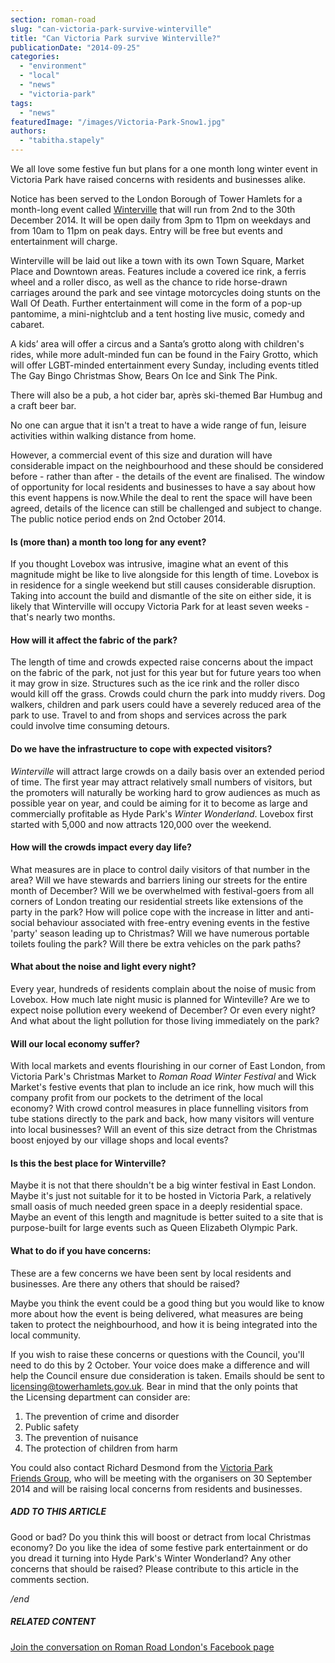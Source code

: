 ```yaml
---
section: roman-road
slug: "can-victoria-park-survive-winterville"
title: "Can Victoria Park survive Winterville?"
publicationDate: "2014-09-25"
categories: 
  - "environment"
  - "local"
  - "news"
  - "victoria-park"
tags: 
  - "news"
featuredImage: "/images/Victoria-Park-Snow1.jpg"
authors: 
  - "tabitha.stapely"
---
```


We all love some festive fun but plans for a one month long winter event in Victoria Park have raised concerns with residents and businesses alike.

Notice has been served to the London Borough of Tower Hamlets for a month-long event called [Winterville](https://winterville.co.uk/ "Winterville website") that will run from 2nd to the 30th December 2014. It will be open daily from 3pm to 11pm on weekdays and from 10am to 11pm on peak days. Entry will be free but events and entertainment will charge.

Winterville will be laid out like a town with its own Town Square, Market Place and Downtown areas. Features include a covered ice rink, a ferris wheel and a roller disco, as well as the chance to ride horse-drawn carriages around the park and see vintage motorcycles doing stunts on the Wall Of Death. Further entertainment will come in the form of a pop-up pantomime, a mini-nightclub and a tent hosting live music, comedy and cabaret.

A kids’ area will offer a circus and a Santa’s grotto along with children's rides, while more adult-minded fun can be found in the Fairy Grotto, which will offer LGBT-minded entertainment every Sunday, including events titled The Gay Bingo Christmas Show, Bears On Ice and Sink The Pink.

There will also be a pub, a hot cider bar, après ski-themed Bar Humbug and a craft beer bar.

No one can argue that it isn't a treat to have a wide range of fun, leisure activities within walking distance from home.

However, a commercial event of this size and duration will have considerable impact on the neighbourhood and these should be considered before - rather than after - the details of the event are finalised. The window of opportunity for local residents and businesses to have a say about how this event happens is now.While the deal to rent the space will have been agreed, details of the licence can still be challenged and subject to change. The public notice period ends on 2nd October 2014.

#### **Is (more than) a month too long for any event?**

If you thought Lovebox was intrusive, imagine what an event of this magnitude might be like to live alongside for this length of time. Lovebox is in residence for a single weekend but still causes considerable disruption. Taking into account the build and dismantle of the site on either side, it is likely that Winterville will occupy Victoria Park for at least seven weeks - that's nearly two months.

#### **How will it affect the fabric of the park?**

The length of time and crowds expected raise concerns about the impact on the fabric of the park, not just for this year but for future years too when it may grow in size. Structures such as the ice rink and the roller disco would kill off the grass. Crowds could churn the park into muddy rivers. Dog walkers, children and park users could have a severely reduced area of the park to use. Travel to and from shops and services across the park could involve time consuming detours.

#### **Do we have the infrastructure to cope with expected visitors?**

_Winterville_ will attract large crowds on a daily basis over an extended period of time. The first year may attract relatively small numbers of visitors, but the promoters will naturally be working hard to grow audiences as much as possible year on year, and could be aiming for it to become as large and commercially profitable as Hyde Park's _Winter Wonderland_. Lovebox first started with 5,000 and now attracts 120,000 over the weekend.

#### **How will the crowds impact every day life?**

What measures are in place to control daily visitors of that number in the area? Will we have stewards and barriers lining our streets for the entire month of December? Will we be overwhelmed with festival-goers from all corners of London treating our residential streets like extensions of the party in the park? How will police cope with the increase in litter and anti-social behaviour associated with free-entry evening events in the festive 'party' season leading up to Christmas? Will we have numerous portable toilets fouling the park? Will there be extra vehicles on the park paths?

#### **What about the noise and light every night?**

Every year, hundreds of residents complain about the noise of music from Lovebox. How much late night music is planned for Winteville? Are we to expect noise pollution every weekend of December? Or even every night? And what about the light pollution for those living immediately on the park?

#### **Will our local economy suffer?**

With local markets and events flourishing in our corner of East London, from Victoria Park's Christmas Market to _Roman Road Winter Festival_ and Wick Market's festive events that plan to include an ice rink, how much will this company profit from our pockets to the detriment of the local economy? With crowd control measures in place funnelling visitors from tube stations directly to the park and back, how many visitors will venture into local businesses? Will an event of this size detract from the Christmas boost enjoyed by our village shops and local events?

#### **Is this the best place for Winterville?**

Maybe it is not that there shouldn't be a big winter festival in East London. Maybe it's just not suitable for it to be hosted in Victoria Park, a relatively small oasis of much needed green space in a deeply residential space. Maybe an event of this length and magnitude is better suited to a site that is purpose-built for large events such as Queen Elizabeth Olympic Park.

#### **What to do if you have concerns:**

These are a few concerns we have been sent by local residents and businesses. Are there any others that should be raised?

Maybe you think the event could be a good thing but you would like to know more about how the event is being delivered, what measures are being taken to protect the neighbourhood, and how it is being integrated into the local community.

If you wish to raise these concerns or questions with the Council, you'll need to do this by 2 October. Your voice does make a difference and will help the Council ensure due consideration is taken. Emails should be sent to licensing@towerhamlets.gov.uk. Bear in mind that the only points that the Licensing department can consider are:

1. The prevention of crime and disorder
2. Public safety
3. The prevention of nuisance
4. The protection of children from harm

You could also contact Richard Desmond from the [Victoria Park Friends Group](https://www.facebook.com/groups/victoriaparkfriends "Victoria Park Friends Facebook page"), who will be meeting with the organisers on 30 September 2014 and will be raising local concerns from residents and businesses.

##### **ADD TO THIS ARTICLE**

Good or bad? Do you think this will boost or detract from local Christmas economy? Do you like the idea of some festive park entertainment or do you dread it turning into Hyde Park's Winter Wonderland? Any other concerns that should be raised? Please contribute to this article in the comments section.

_/end_

##### **RELATED CONTENT**

[Join the conversation on Roman Road London's Facebook page](https://www.facebook.com/RomanRoadLDN/posts/927941607219297 "Roman Road London's Facebook post about Winterville")


